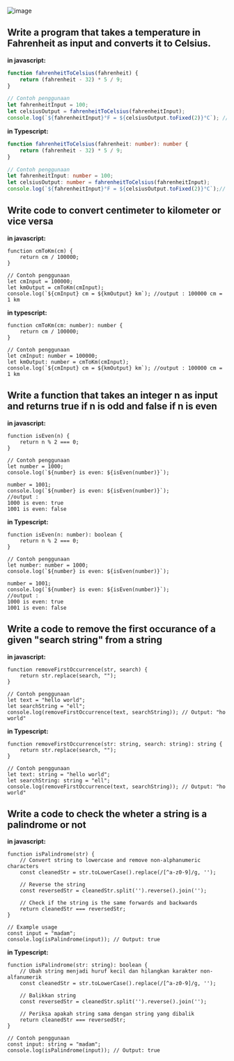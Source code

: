 
![image](https://github.com/user-attachments/assets/bdd76a19-b3fe-4842-bb87-868f920bd4f2)

## Write a program that takes a temperature in Fahrenheit as input and converts it to Celsius.
**in javascript:**

```javascript
function fahrenheitToCelsius(fahrenheit) {
    return (fahrenheit - 32) * 5 / 9;
}

// Contoh penggunaan
let fahrenheitInput = 100;
let celsiusOutput = fahrenheitToCelsius(fahrenheitInput);
console.log(`${fahrenheitInput}°F = ${celsiusOutput.toFixed(2)}°C`); // output 100°F = 37.78°C
```
**in Typescript:**

```typescript
function fahrenheitToCelsius(fahrenheit: number): number {
    return (fahrenheit - 32) * 5 / 9;
}

// Contoh penggunaan
let fahrenheitInput: number = 100;
let celsiusOutput: number = fahrenheitToCelsius(fahrenheitInput);
console.log(`${fahrenheitInput}°F = ${celsiusOutput.toFixed(2)}°C`);// output 100°F = 37.78°C
```

## Write code to convert centimeter to kilometer or vice versa

**in javascript:**

```
function cmToKm(cm) {
    return cm / 100000;
}

// Contoh penggunaan
let cmInput = 100000;
let kmOutput = cmToKm(cmInput);
console.log(`${cmInput} cm = ${kmOutput} km`); //output : 100000 cm = 1 km
```
**in typescript:**

```
function cmToKm(cm: number): number {
    return cm / 100000;
}

// Contoh penggunaan
let cmInput: number = 100000;
let kmOutput: number = cmToKm(cmInput);
console.log(`${cmInput} cm = ${kmOutput} km`); //output : 100000 cm = 1 km
```

## Write a function that takes an integer n as input and returns true if n is odd and false if n is even

**in javascript:**

```
function isEven(n) {
    return n % 2 === 0;
}

// Contoh penggunaan
let number = 1000;
console.log(`${number} is even: ${isEven(number)}`);

number = 1001;
console.log(`${number} is even: ${isEven(number)}`);
//output :
1000 is even: true
1001 is even: false
```

**in Typescript:**

```
function isEven(n: number): boolean {
    return n % 2 === 0;
}

// Contoh penggunaan
let number: number = 1000;
console.log(`${number} is even: ${isEven(number)}`);

number = 1001;
console.log(`${number} is even: ${isEven(number)}`);
//output :
1000 is even: true
1001 is even: false
```

## Write a code to remove the first occurance of a given "search string" from a string
**in javascript:**

```
function removeFirstOccurrence(str, search) {
    return str.replace(search, "");
}

// Contoh penggunaan
let text = "hello world";
let searchString = "ell";
console.log(removeFirstOccurrence(text, searchString)); // Output: "ho world"
```
**in Typescript:**

```
function removeFirstOccurrence(str: string, search: string): string {
    return str.replace(search, "");
}

// Contoh penggunaan
let text: string = "hello world";
let searchString: string = "ell";
console.log(removeFirstOccurrence(text, searchString)); // Output: "ho world"
```

## Write a code to check the wheter a string is a palindrome or not
**in javascript:**

```
function isPalindrome(str) {
    // Convert string to lowercase and remove non-alphanumeric characters
    const cleanedStr = str.toLowerCase().replace(/[^a-z0-9]/g, '');
    
    // Reverse the string
    const reversedStr = cleanedStr.split('').reverse().join('');
    
    // Check if the string is the same forwards and backwards
    return cleanedStr === reversedStr;
}

// Example usage
const input = "madam";
console.log(isPalindrome(input)); // Output: true

```

**in Typescript:**

```
function isPalindrome(str: string): boolean {
    // Ubah string menjadi huruf kecil dan hilangkan karakter non-alfanumerik
    const cleanedStr = str.toLowerCase().replace(/[^a-z0-9]/g, '');
    
    // Balikkan string
    const reversedStr = cleanedStr.split('').reverse().join('');
    
    // Periksa apakah string sama dengan string yang dibalik
    return cleanedStr === reversedStr;
}

// Contoh penggunaan
const input: string = "madam";
console.log(isPalindrome(input)); // Output: true
```



